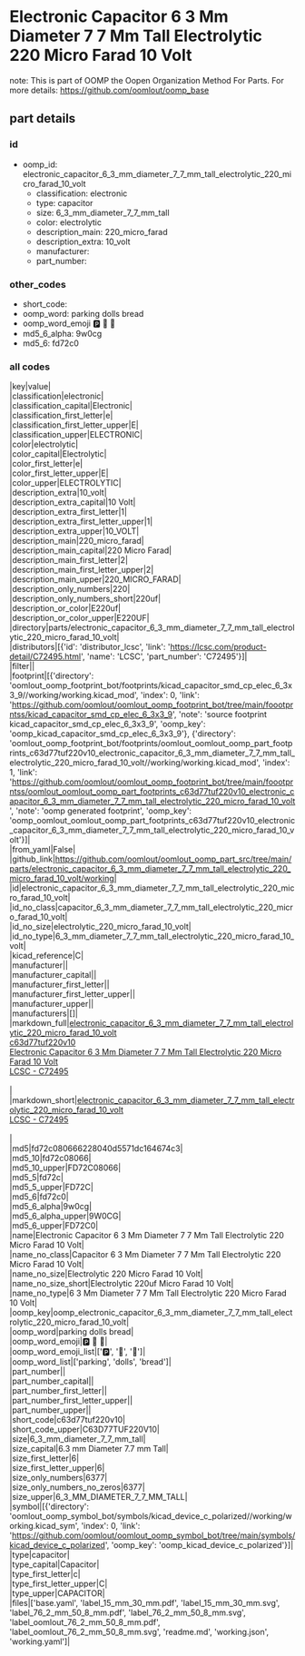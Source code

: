 # Electronic Capacitor 6 3 Mm Diameter 7 7 Mm Tall Electrolytic 220 Micro Farad 10 Volt  

note: This is part of OOMP the Oopen Organization Method For Parts. For more details: https://github.com/oomlout/oomp_base

##  part details





### id
* oomp_id: electronic_capacitor_6_3_mm_diameter_7_7_mm_tall_electrolytic_220_micro_farad_10_volt
  * classification: electronic
  * type: capacitor
  * size: 6_3_mm_diameter_7_7_mm_tall
  * color: electrolytic
  * description_main: 220_micro_farad
  * description_extra: 10_volt
  * manufacturer: 
  * part_number: 

### other_codes
* short_code: 
* oomp_word: parking dolls bread
* oomp_word_emoji :parking: :dolls: :bread:
* md5_6_alpha: 9w0cg
* md5_6: fd72c0

### all codes 
|key|value|  
|classification|electronic|  
|classification_capital|Electronic|  
|classification_first_letter|e|  
|classification_first_letter_upper|E|  
|classification_upper|ELECTRONIC|  
|color|electrolytic|  
|color_capital|Electrolytic|  
|color_first_letter|e|  
|color_first_letter_upper|E|  
|color_upper|ELECTROLYTIC|  
|description_extra|10_volt|  
|description_extra_capital|10 Volt|  
|description_extra_first_letter|1|  
|description_extra_first_letter_upper|1|  
|description_extra_upper|10_VOLT|  
|description_main|220_micro_farad|  
|description_main_capital|220 Micro Farad|  
|description_main_first_letter|2|  
|description_main_first_letter_upper|2|  
|description_main_upper|220_MICRO_FARAD|  
|description_only_numbers|220|  
|description_only_numbers_short|220uf|  
|description_or_color|E220uf|  
|description_or_color_upper|E220UF|  
|directory|parts/electronic_capacitor_6_3_mm_diameter_7_7_mm_tall_electrolytic_220_micro_farad_10_volt|  
|distributors|[{'id': 'distributor_lcsc', 'link': 'https://lcsc.com/product-detail/C72495.html', 'name': 'LCSC', 'part_number': 'C72495'}]|  
|filter||  
|footprint|[{'directory': 'oomlout_oomp_footprint_bot/footprints/kicad_capacitor_smd_cp_elec_6_3x3_9//working/working.kicad_mod', 'index': 0, 'link': 'https://github.com/oomlout/oomlout_oomp_footprint_bot/tree/main/foootprntss/kicad_capacitor_smd_cp_elec_6_3x3_9', 'note': 'source footprint kicad_capacitor_smd_cp_elec_6_3x3_9', 'oomp_key': 'oomp_kicad_capacitor_smd_cp_elec_6_3x3_9'}, {'directory': 'oomlout_oomp_footprint_bot/footprints/oomlout_oomlout_oomp_part_footprints_c63d77tuf220v10_electronic_capacitor_6_3_mm_diameter_7_7_mm_tall_electrolytic_220_micro_farad_10_volt//working/working.kicad_mod', 'index': 1, 'link': 'https://github.com/oomlout/oomlout_oomp_footprint_bot/tree/main/foootprntss/oomlout_oomlout_oomp_part_footprints_c63d77tuf220v10_electronic_capacitor_6_3_mm_diameter_7_7_mm_tall_electrolytic_220_micro_farad_10_volt', 'note': 'oomp generated footprint', 'oomp_key': 'oomp_oomlout_oomlout_oomp_part_footprints_c63d77tuf220v10_electronic_capacitor_6_3_mm_diameter_7_7_mm_tall_electrolytic_220_micro_farad_10_volt'}]|  
|from_yaml|False|  
|github_link|https://github.com/oomlout/oomlout_oomp_part_src/tree/main/parts/electronic_capacitor_6_3_mm_diameter_7_7_mm_tall_electrolytic_220_micro_farad_10_volt/working|  
|id|electronic_capacitor_6_3_mm_diameter_7_7_mm_tall_electrolytic_220_micro_farad_10_volt|  
|id_no_class|capacitor_6_3_mm_diameter_7_7_mm_tall_electrolytic_220_micro_farad_10_volt|  
|id_no_size|electrolytic_220_micro_farad_10_volt|  
|id_no_type|6_3_mm_diameter_7_7_mm_tall_electrolytic_220_micro_farad_10_volt|  
|kicad_reference|C|  
|manufacturer||  
|manufacturer_capital||  
|manufacturer_first_letter||  
|manufacturer_first_letter_upper||  
|manufacturer_upper||  
|manufacturers|[]|  
|markdown_full|[electronic_capacitor_6_3_mm_diameter_7_7_mm_tall_electrolytic_220_micro_farad_10_volt](https://github.com/oomlout/oomlout_oomp_part_src/tree/main/parts/electronic_capacitor_6_3_mm_diameter_7_7_mm_tall_electrolytic_220_micro_farad_10_volt/working)<br>[c63d77tuf220v10](https://github.com/oomlout/oomlout_oomp_part_src/tree/main/parts/electronic_capacitor_6_3_mm_diameter_7_7_mm_tall_electrolytic_220_micro_farad_10_volt/working)<br>[Electronic Capacitor 6 3 Mm Diameter 7 7 Mm Tall Electrolytic 220 Micro Farad 10 Volt](https://github.com/oomlout/oomlout_oomp_part_src/tree/main/parts/electronic_capacitor_6_3_mm_diameter_7_7_mm_tall_electrolytic_220_micro_farad_10_volt/working)<br>[LCSC - C72495<br>](https://lcsc.com/product-detail/C72495.html)<br>|  
|markdown_short|[electronic_capacitor_6_3_mm_diameter_7_7_mm_tall_electrolytic_220_micro_farad_10_volt](https://github.com/oomlout/oomlout_oomp_part_src/tree/main/parts/electronic_capacitor_6_3_mm_diameter_7_7_mm_tall_electrolytic_220_micro_farad_10_volt/working)<br>[LCSC - C72495<br>](https://lcsc.com/product-detail/C72495.html)<br>|  
|md5|fd72c080666228040d5571dc164674c3|  
|md5_10|fd72c08066|  
|md5_10_upper|FD72C08066|  
|md5_5|fd72c|  
|md5_5_upper|FD72C|  
|md5_6|fd72c0|  
|md5_6_alpha|9w0cg|  
|md5_6_alpha_upper|9W0CG|  
|md5_6_upper|FD72C0|  
|name|Electronic Capacitor 6 3 Mm Diameter 7 7 Mm Tall Electrolytic 220 Micro Farad 10 Volt|  
|name_no_class|Capacitor 6 3 Mm Diameter 7 7 Mm Tall Electrolytic 220 Micro Farad 10 Volt|  
|name_no_size|Electrolytic 220 Micro Farad 10 Volt|  
|name_no_size_short|Electrolytic 220uf Micro Farad 10 Volt|  
|name_no_type|6 3 Mm Diameter 7 7 Mm Tall Electrolytic 220 Micro Farad 10 Volt|  
|oomp_key|oomp_electronic_capacitor_6_3_mm_diameter_7_7_mm_tall_electrolytic_220_micro_farad_10_volt|  
|oomp_word|parking dolls bread|  
|oomp_word_emoji|:parking: :dolls: :bread:|  
|oomp_word_emoji_list|[':parking:', ':dolls:', ':bread:']|  
|oomp_word_list|['parking', 'dolls', 'bread']|  
|part_number||  
|part_number_capital||  
|part_number_first_letter||  
|part_number_first_letter_upper||  
|part_number_upper||  
|short_code|c63d77tuf220v10|  
|short_code_upper|C63D77TUF220V10|  
|size|6_3_mm_diameter_7_7_mm_tall|  
|size_capital|6.3 mm Diameter 7.7 mm Tall|  
|size_first_letter|6|  
|size_first_letter_upper|6|  
|size_only_numbers|6377|  
|size_only_numbers_no_zeros|6377|  
|size_upper|6_3_MM_DIAMETER_7_7_MM_TALL|  
|symbol|[{'directory': 'oomlout_oomp_symbol_bot/symbols/kicad_device_c_polarized//working/working.kicad_sym', 'index': 0, 'link': 'https://github.com/oomlout/oomlout_oomp_symbol_bot/tree/main/symbols/kicad_device_c_polarized', 'oomp_key': 'oomp_kicad_device_c_polarized'}]|  
|type|capacitor|  
|type_capital|Capacitor|  
|type_first_letter|c|  
|type_first_letter_upper|C|  
|type_upper|CAPACITOR|  
|files|['base.yaml', 'label_15_mm_30_mm.pdf', 'label_15_mm_30_mm.svg', 'label_76_2_mm_50_8_mm.pdf', 'label_76_2_mm_50_8_mm.svg', 'label_oomlout_76_2_mm_50_8_mm.pdf', 'label_oomlout_76_2_mm_50_8_mm.svg', 'readme.md', 'working.json', 'working.yaml']|  
